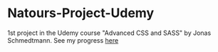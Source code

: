 # Natours-Project-Udemy
1st project in the Udemy course "Advanced CSS and SASS" by Jonas Schmedtmann.
See my progress <a href="https://kevinceprianatours.netlify.com/" target="_blank">here</a>
